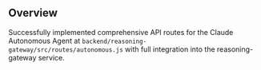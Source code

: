 ## Overview

Successfully implemented comprehensive API routes for the Claude Autonomous Agent at `backend/reasoning-gateway/src/routes/autonomous.js` with full integration into the reasoning-gateway service.
